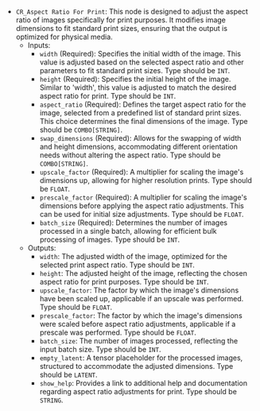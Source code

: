 - `CR_Aspect Ratio For Print`: This node is designed to adjust the aspect ratio of images specifically for print purposes. It modifies image dimensions to fit standard print sizes, ensuring that the output is optimized for physical media.
    - Inputs:
        - `width` (Required): Specifies the initial width of the image. This value is adjusted based on the selected aspect ratio and other parameters to fit standard print sizes. Type should be `INT`.
        - `height` (Required): Specifies the initial height of the image. Similar to 'width', this value is adjusted to match the desired aspect ratio for print. Type should be `INT`.
        - `aspect_ratio` (Required): Defines the target aspect ratio for the image, selected from a predefined list of standard print sizes. This choice determines the final dimensions of the image. Type should be `COMBO[STRING]`.
        - `swap_dimensions` (Required): Allows for the swapping of width and height dimensions, accommodating different orientation needs without altering the aspect ratio. Type should be `COMBO[STRING]`.
        - `upscale_factor` (Required): A multiplier for scaling the image's dimensions up, allowing for higher resolution prints. Type should be `FLOAT`.
        - `prescale_factor` (Required): A multiplier for scaling the image's dimensions before applying the aspect ratio adjustments. This can be used for initial size adjustments. Type should be `FLOAT`.
        - `batch_size` (Required): Determines the number of images processed in a single batch, allowing for efficient bulk processing of images. Type should be `INT`.
    - Outputs:
        - `width`: The adjusted width of the image, optimized for the selected print aspect ratio. Type should be `INT`.
        - `height`: The adjusted height of the image, reflecting the chosen aspect ratio for print purposes. Type should be `INT`.
        - `upscale_factor`: The factor by which the image's dimensions have been scaled up, applicable if an upscale was performed. Type should be `FLOAT`.
        - `prescale_factor`: The factor by which the image's dimensions were scaled before aspect ratio adjustments, applicable if a prescale was performed. Type should be `FLOAT`.
        - `batch_size`: The number of images processed, reflecting the input batch size. Type should be `INT`.
        - `empty_latent`: A tensor placeholder for the processed images, structured to accommodate the adjusted dimensions. Type should be `LATENT`.
        - `show_help`: Provides a link to additional help and documentation regarding aspect ratio adjustments for print. Type should be `STRING`.
